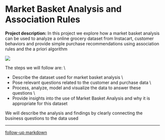 # Market Basket Analysis and Association Rules

**Project description:** In this project we explore how a market basket analysis can be used to analyze a online grocery dataset from Instacart, customer behaviors and provide simple purchase recommendations using association rules and the a priori algorithm   

<kbd> <img src="https://christophercochet.github.io/Market-Basket-Analysis/images/Instacart.jpg"/> </kbd>

The steps we will follow are:  \
  * Describe the dataset used for market basket analysis \
  * Pose relevant questions related to the customer and purchase data  \
  * Process, analyze, model and visualize the data to answer these questions \
  * Provide insights into the use of Market Basket Analysis and why it is appropriate for this dataset

We will describe the analysis and findings by clearly connecting the business questions to the data used

---
[follow-up
markdown](Data_exploring-Analysis_files/Data_exploring-Analysis.html/Market_basket_analysis_files/Market_basket_analysis.html)
